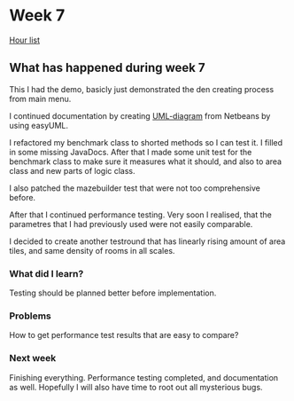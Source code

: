 # Week 7

[Hour list](https://github.com/apndx/DenMaker/blob/master/Documentation/hours.md)


## What has happened during week 7

This I had the demo, basicly just demonstrated the den creating process from main menu.

I continued documentation by creating [UML-diagram](https://github.com/apndx/DenMaker/blob/master/Documentation/IML_attributes.png) from Netbeans by using easyUML.

I refactored my benchmark class to shorted methods so I can test it. I filled in some missing JavaDocs.
After that I made some unit test for the benchmark class to make sure it measures what it should, and also to area class and new parts of logic class.

I also patched the mazebuilder test that were not too comprehensive before.

After that I continued performance testing. Very soon I realised, that the parametres that I had previously used were not easily comparable.

I decided to create another testround that has linearly rising amount of area tiles, and same density of rooms in all scales.


### What did I learn?
 
Testing should be planned better before implementation.

### Problems

How to get performance test results that are easy to compare?


### Next week

Finishing everything. Performance testing completed, and documentation as well. Hopefully I will also have time to root out all mysterious bugs.




